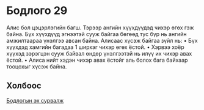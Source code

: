 # Бодлого 29
Алис бол цэцэрлэгийн багш. Тэрээр ангийн хүүхдүүдэд чихэр өгөх гэж байна. Бүх хүүхдүүд эгнээтэй сууж байгаа бөгөөд тус бүр нь ангийн амжилтаараа үнэлгээ авсан байна. Алисаас хүсэж байгаа зүйл нь:
	•	Бүх хүүхдэд хамгийн багадаа 1 ширхэг чихэр өгөх ёстой.
	•	Хэрвээ хоёр хүүхэд зэрэгцэн сууж байвал өндөр үнэлгээтэй нь илүү их чихэр авах ёстой.
	•	Алиса нийт хэдэн чихэр авах ёстойг аль болох бага байхаар тооцохыг хүсэж байна.

## Холбоос
[Бодлогын эх сурвалж](https://www.hackerrank.com/challenges/candies/problem?isFullScreen=true)